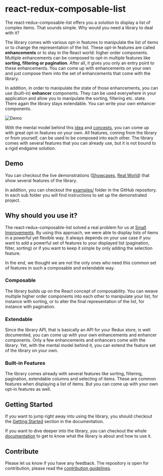 # react-redux-composable-list

The react-redux-composable-list offers you a solution to display a list of complex items. That sounds simple. Why would you need a library to deal with it?

The library comes with various opt-in features to manipulate the list of items or to change the representation of the list. These opt-in features are called **enhancements** or to stay in the React world: higher order components. Multiple enhancements can be composed to opt-in multiple features like **sorting, filtering or pagination**. After all, it gives you only an entry point to these enhancements. You can come up with enhancements on your own and just compose them into the set of enhancements that come with the library.

In addition, in order to manipulate the state of those enhancements, you can use (built-in) **enhancer** components. They can be used everywhere in your application and allow you to manipulate the sorting, filtering etc. state. There again the library stays extendable. You can write your own enhancer components.

![Demo](https://media.giphy.com/media/xUOrvUtfjt2EhMUjvi/giphy.gif)

With the mental model behind this [idea](/docs/Idea.md) and [concepts](/docs/Concepts.md), you can come up with great opt-in features on your own. All features, coming from the library or from yourself, can be used to be composed into each other. The library comes with several features that you can already use, but it is not bound to a rigid endgame solution.

## Demo

You can checkout the live demonstrations ([Showcases](https://react-redux-composable-list-showcases.wieruch.com/), [Real World](https://react-redux-composable-list-realworld.wieruch.com/)) that show several features of the library.

In addition, you can checkout the [examples/](https://github.com/SmallImprovements/react-redux-composable-list/tree/master/examples) folder in the GitHub repository. In each sub folder you will find instructions to set up the demonstrated project.

## Why should you use it?

The react-redux-composable-list solved a real problem for us at [Small Improvements](https://www.small-improvements.com/). By using this approach, we were able to display lists of items in a powerful yet flexible way. It always depends on your use case if you want to add a powerful set of features to your displayed list (pagination, filter, sorting) or if you want to keep it simple by only adding the selection feature.

In the end, we thought we are not the only ones who need this common set of features in such a composable and extendable way.

### Composable

The library builds up on the React concept of composability. You can weave multiple higher order components into each other to manipulate your list, for instance with sorting, or to alter the final representation of the list, for instance with pagination.

### Extendable

Since the library API, that is basically an API for your Redux store, is well documented, you can come up with your own enhancements and enhancer components. Only a few enhancements and enhancers come with the library. Yet, with the mental model behind it, you can extend the feature set of the library on your own.

### Built-in Features

The library comes already with several features like sorting, filtering, pagination, extendable columns and selecting of items. These are common features when displaying a list of items. But you can come up with your own opt-in features as well.

## Getting Started

If you want to jump right away into using the library, you should checkout the [Getting Started](/docs/GettingStarted.md) section in the documentation.

If you want to dive deeper into the library, you can checkout the whole [documentation](/docs/) to get to know what the library is about and how to use it.

## Contribute

Please let us know if you have any feedback. The repository is open for contribution, please read the [contribution guidelines](/docs/Contribute.md).
